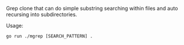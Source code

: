 Grep clone that can do simple substring searching within files and auto recursing into subdirectories.

Usage:

```
go run ./mgrep [SEARCH_PATTERN] .
```
